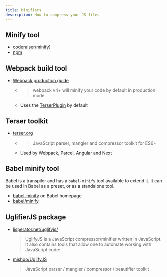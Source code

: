 ```yaml
---
title: Minifiers
description: How to compress your JS files
---
```



## Minify tool

- [coderaiser/minify)](https://github.com/coderaiser/minify)
- [npm](https://www.npmjs.com/package/minify)


## Webpack build tool

- [Webpack production guide](https://webpack.js.org/guides/production/)
    - > webpack v4+ will minify your code by default in production mode.
    - Uses the [TerserPlugin](https://webpack.js.org/plugins/terser-webpack-plugin/) by default
    
    
## Terser toolkit

- [terser.org](https://terser.org/)
    - > JavaScript parser, mangler and compressor toolkit for ES6+
    - Used by Webpack, Parcel, Angular and Next


## Babel minify tool

Babel is a transpiler and has a `babel-minify` tool available to extend it. It can be used in Babel as a preset, or as a standalone tool.

- [babel-minify](https://babeljs.io/docs/en/babel-minify) on Babel homepage
- [babel/minify](https://github.com/babel/minify)


## UglifierJS package

- [lisperator.net/uglifyjs/](http://lisperator.net/uglifyjs/)
    >  UglifyJS is a JavaScript compressor/minifier written in JavaScript. It also contains tools that allow one to automate working with JavaScript code: 
- [mishoo/UglifyJS](https://github.com/mishoo/UglifyJS)
    >  JavaScript parser / mangler / compressor / beautifier toolkit 
